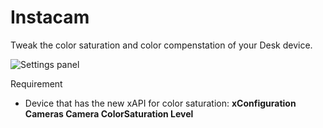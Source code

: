 # Instacam

Tweak the color saturation and color compenstation of your Desk device.

![Settings panel](./settings-panel.png)

Requirement
* Device that has the new xAPI for color saturation: **xConfiguration Cameras Camera ColorSaturation Level**